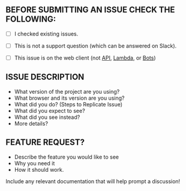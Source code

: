 ## BEFORE SUBMITTING AN ISSUE CHECK THE FOLLOWING:
- [ ] I checked existing issues.
- [ ] This is not a support question (which can be answered on Slack).
- [ ] This issue is on the web client (not [API](https://github.com/willowtreeapps/wombats-api), [Lambda](https://github.com/willowtreeapps/wombats-lambda), or [Bots](https://github.com/willowtreeapps/wombats-bots))


## ISSUE DESCRIPTION
- What version of the project are you using?
- What browser and its version are you using?
- What did you do? (Steps to Replicate Issue)
- What did you expect to see?
- What did you see instead?
- More details?

## FEATURE REQUEST?
- Describe the feature you would like to see
- Why you need it
- How it should work. 

Include any relevant documentation that will help prompt a discussion!
